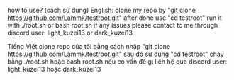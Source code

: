 how to use? (cách sử dụng)
English:
clone my repo by "git clone https://github.com/Lammk/testroot.git" after done use "cd testroot"
run it with ./root.sh or bash root.sh
if any issues please contact to me through discord user: light_kuzei13 or dark_kuzei13

Tiếng Việt
clone repo của tôi bằng cách nhập "git clone https://github.com/Lammk/testroot.git" sau đó sử dụng "cd testroot"
chạy bằng ./root.sh hoặc bash root.sh
nếu có vấn đề gì liên hệ qua discord user: light_kuzei13 hoặc dark_kuzei13
